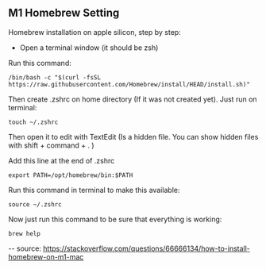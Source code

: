 ## M1 Homebrew Setting

Homebrew installation on apple silicon, step by step:
- Open a terminal window (it should be zsh)

Run this command:
```
/bin/bash -c "$(curl -fsSL https://raw.githubusercontent.com/Homebrew/install/HEAD/install.sh)"
```


Then create .zshrc on home directory (If it was not created yet). Just run on terminal:
```
touch ~/.zshrc
```

Then open it to edit with TextEdit
(Is a hidden file. You can show hidden files with shift + command + . )

Add this line at the end of .zshrc
```
export PATH=/opt/homebrew/bin:$PATH
```

Run this command in terminal to make this available:
```
source ~/.zshrc
```

Now just run this command to be sure that everything is working:
```
brew help

```


--
source: https://stackoverflow.com/questions/66666134/how-to-install-homebrew-on-m1-mac